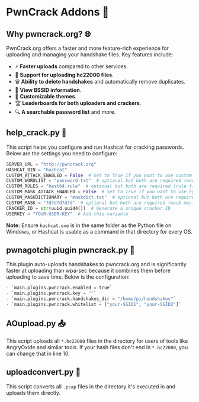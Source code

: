 # PwnCrack Addons 🚀

## Why pwncrack.org? 🌐

PwnCrack.org offers a faster and more feature-rich experience for uploading and managing your handshake files. Key features include:
- ⚡ **Faster uploads** compared to other services.
- 📂 **Support for uploading hc22000 files**.
- 🗑️ **Ability to delete handshakes** and automatically remove duplicates.
- 📡 **View BSSID information**.
- 🎨 **Customizable themes**.
- 🏆 **Leaderboards for both uploaders and crackers**.
- 🔍 **A searchable password list** and more.

## help_crack.py 🔧

This script helps you configure and run Hashcat for cracking passwords. Below are the settings you need to configure:

````python
SERVER_URL = "http://pwncrack.org"
HASHCAT_BIN = "hashcat"
CUSTOM_ATTACK_ENABLED = False  # Set to True if you want to use custom rules
CUSTOM_WORDLIST = "password.txt"  # optional but both are required (wordlist must be in the same directory)
CUSTOM_RULES = "best64.rule"  # optional but both are required (rule file must be in the same directory)
CUSTOM_MASK_ATTACK_ENABLED = False  # Set to True if you want to use hybrid dictionary + mask attack
CUSTOM_MASKDICTIONARY = "maskdict.txt"  # optional but both are required (wordlist must be in the same directory)
CUSTOM_MASK = "?d?d?d?d?d"  # optional but both are required (mask must be in hashcat format)
CRACKER_ID = str(uuid.uuid4())  # Generate a unique cracker ID
USERKEY = "YOUR-USER-KEY"  # Add this variable
````

**Note:** Ensure `hashcat.exe` is in the same folder as the Python file on Windows, or Hashcat is usable as a command in that directory for every OS.

## pwnagotchi plugin pwncrack.py 🤖

This plugin auto-uploads handshakes to pwncrack.org and is significantly faster at uploading than wpa-sec because it combines them before uploading to save time. Below is the configuration:

````python
- `main.plugins.pwncrack.enabled = true`
- `main.plugins.pwncrack.key = ""`
- `main.plugins.pwncrack.handshakes_dir = "/home/pi/handshakes"`
- `main.plugins.pwncrack.whitelist = ["your-SSID1", "your-SSID2"]`
````

## AOupload.py 📤

This script uploads all `*.hc22000` files in the directory for users of tools like AngryOxide and similar tools. If your hash files don't end in `*.hc22000`, you can change that in line 10.

## uploadconvert.py 🔄

This script converts all `.pcap` files in the directory it's executed in and uploads them directly.
